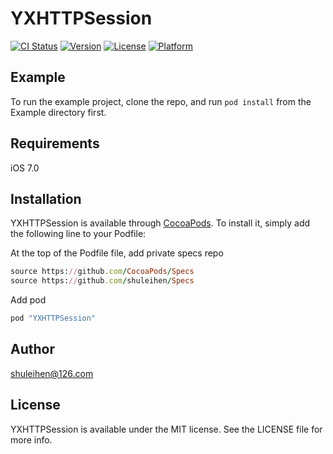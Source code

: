 # YXHTTPSession

[![CI Status](http://img.shields.io/travis/shuleihen@126.com/YXHTTPSession.svg?style=flat)](https://travis-ci.org/shuleihen@126.com/YXHTTPSession)
[![Version](https://img.shields.io/cocoapods/v/YXHTTPSession.svg?style=flat)](http://cocoapods.org/pods/YXHTTPSession)
[![License](https://img.shields.io/cocoapods/l/YXHTTPSession.svg?style=flat)](http://cocoapods.org/pods/YXHTTPSession)
[![Platform](https://img.shields.io/cocoapods/p/YXHTTPSession.svg?style=flat)](http://cocoapods.org/pods/YXHTTPSession)

## Example

To run the example project, clone the repo, and run `pod install` from the Example directory first.

## Requirements
iOS 7.0 

## Installation

YXHTTPSession is available through [CocoaPods](http://cocoapods.org). To install
it, simply add the following line to your Podfile:

At the top of the Podfile file, add private specs repo

```ruby
source https://github.com/CocoaPods/Specs
source https://github.com/shuleihen/Specs
```

Add pod
```ruby
pod "YXHTTPSession"
```

## Author

shuleihen@126.com

## License

YXHTTPSession is available under the MIT license. See the LICENSE file for more info.
